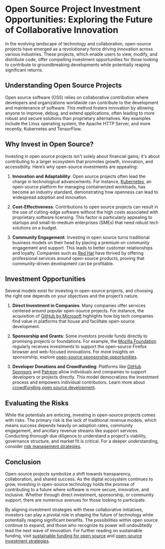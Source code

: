 # Open Source Project Investment Opportunities: Exploring the Future of Collaborative Innovation

In the evolving landscape of technology and collaboration, open-source projects have emerged as a revolutionary force driving innovation across various industries. These projects, which enable users to view, modify, and distribute code, offer compelling investment opportunities for those looking to contribute to groundbreaking developments while potentially reaping significant returns.

## Understanding Open Source Projects

Open source software (OSS) relies on collaborative contribution where developers and organizations worldwide can contribute to the development and maintenance of software. This method fosters innovation by allowing anyone to improve, debug, and extend applications, often leading to more robust and secure solutions than proprietary alternatives. Key examples include the Linux operating system, the Apache HTTP Server, and more recently, Kubernetes and TensorFlow.

## Why Invest in Open Source?

Investing in open source projects isn't solely about financial gains; it's about contributing to a larger ecosystem that promotes growth, innovation, and accessibility. Here’s why open-source investments are appealing:

1. **Innovation and Adaptability**: Open source projects often lead the charge in technological advancements. For instance, [Kubernetes](https://kubernetes.io/), an open-source platform for managing containerized workloads, has become an industry standard, demonstrating how openness can lead to widespread adoption and innovation.

2. **Cost-Effectiveness**: Contributions to open source projects can result in the use of cutting-edge software without the high costs associated with proprietary software licensing. This factor is particularly appealing to startups and small-to-medium enterprises (SMEs) that need robust tech solutions on a budget.

3. **Community Engagement**: Investing in open source turns traditional business models on their head by placing a premium on community engagement and support. This leads to better customer relationships and loyalty. Companies such as [Red Hat](https://www.redhat.com/) have thrived by offering professional services around open-source products, proving that community-driven development can be profitable.

## Investment Opportunities

Several models exist for investing in open-source projects, and choosing the right one depends on your objectives and the project’s nature.

1. **Direct Investment in Companies**: Many companies offer services centered around popular open-source projects. For instance, the acquisition of [GitHub by Microsoft](https://news.microsoft.com/microsoft-github/) highlights how big tech companies find value in platforms that house and facilitate open-source development.

2. **Sponsorship and Grants**: Some investors provide funds directly to promising projects or foundations. For example, the [Mozilla Foundation](https://foundation.mozilla.org/) regularly receives investments to support the open-source Firefox browser and web-focused innovations. For more insights on sponsorship, explore [open-source sponsorship opportunities](https://www.license-token.com/wiki/open-source-project-sponsorship-opportunities).

3. **Developer Donations and Crowdfunding**: Platforms like [GitHub Sponsors](https://github.com/sponsors) and [Patreon](https://www.patreon.com/) allow individuals and companies to support developers or projects directly. This model democratizes the investment process and empowers individual contributors. Learn more about [crowdfunding open source development](https://www.license-token.com/wiki/crowdfunding-open-source-development).

## Evaluating the Risks

While the potentials are enticing, investing in open-source projects comes with risks. The primary risk is the lack of traditional revenue models, which means success depends heavily on adoption rates, community engagement, and ancillary revenue streams like support services. Conducting thorough due diligence to understand a project's viability, governance structure, and market fit is critical. For a deeper understanding, consider [risk management strategies](https://www.license-token.com/wiki/risk-management-strategies).

## Conclusion

Open-source projects symbolize a shift towards transparency, collaboration, and shared success. As the digital ecosystem continues to grow, investing in open-source technology holds the promise of contributing to a future where software is more secure, innovative, and inclusive. Whether through direct investment, sponsorship, or community support, there are numerous avenues for those looking to participate.

By aligning investment strategies with these collaborative initiatives, investors can play a pivotal role in shaping the future of technology while potentially reaping significant benefits. The possibilities within open source continue to expand, and those who recognize its power will undoubtedly lead the next wave of innovation. For further reading on sustainable funding, visit [sustainable funding for open source](https://www.license-token.com/wiki/sustainable-funding-for-open-source) and [open-source investment strategies](https://www.license-token.com/wiki/open-source-investment-strategies).